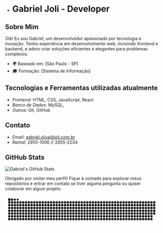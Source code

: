 - # Gabriel Joli - Developer

## Sobre Mim

Olá! Eu sou Gabriel, um desenvolvedor  apaixonado por tecnologia e inovação. Tenho experiência em desenvolvimento web, incluindo frontend e backend, e adoro criar soluções eficientes e elegantes para problemas complexos.

- 🌍 Baseado em: [São Paulo - SP]
- 🎓 Formação: [Sistema de Informação]

## Tecnologias e Ferramentas utilizadas atualmente

- *Frontend*: HTML, CSS, JavaScript, React
- *Banco de Dados*: MySQL, 
- *Outros*: Git, GitHub


## Contato

- *Email*: [gabriel.silva@joli.com.br](mailto:gabriel.silva@joli.com.br)
- *Ramal*: 2955-1006 // 2955-2234

## GitHub Stats

![Gabriel's GitHub Stats](https://github-readme-stats.vercel.app/api?username=SeuUsuario&show_icons=true&theme=radical)

Obrigado por visitar meu perfil! Fique à vontade para explorar meus repositórios e entrar em contato se tiver alguma pergunta ou quiser colaborar em algum projeto.


<picture align="center">
  <source media="(prefers-color-scheme: dark)" srcset="https://raw.githubusercontent.com/mari4souza/mari4souza/output/github-contribution-grid-snake-dark.svg">
  <source media="(prefers-color-scheme: light)" srcset="https://raw.githubusercontent.com/mari4souza/mari4souza/output/github-contribution-grid-snake-dark.svg">
  <img align="center" alt="github contribution grid snake animation" src="https://raw.githubusercontent.com/mari4souza/mari4souza/output/github-contribution-grid-snake.svg">
</picture>


<!---
JoliDevGabriel/JoliDevGabriel is a ✨ special ✨ repository because its `README.md` (this file) appears on your GitHub profile.
You can click the Preview link to take a look at your changes.
--->
